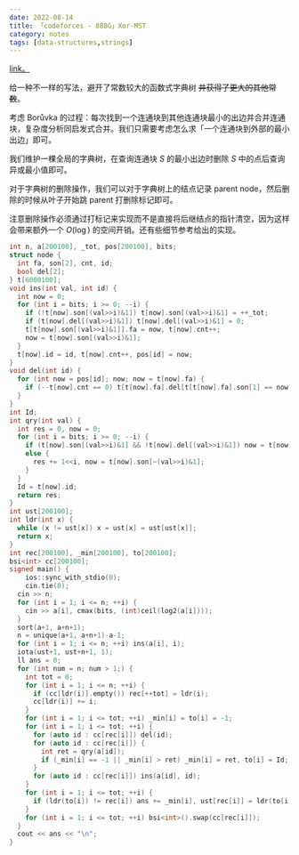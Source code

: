 ```yaml
---
date: 2022-08-14
title: 「codeforces - 888G」Xor-MST
category: notes
tags: [data-structures,strings]
---
```


[link。](http://codeforces.com/problemset/problem/888/G)

给一种不一样的写法，避开了常数较大的函数式字典树 ~~并获得了更大的其他常数~~。

考虑 Borůvka 的过程：每次找到一个连通块到其他连通块最小的出边并合并连通块，复杂度分析同启发式合并。我们只需要考虑怎么求「一个连通块到外部的最小出边」即可。

我们维护一棵全局的字典树，在查询连通块 $S$ 的最小出边时删除 $S$ 中的点后查询异或最小值即可。

对于字典树的删除操作，我们可以对于字典树上的结点记录 parent node，然后删除的时候从叶子开始跳 parent 打删除标记即可。

注意删除操作必须通过打标记来实现而不是直接将后继结点的指针清空，因为这样会带来额外一个 $O(\log)$ 的空间开销。还有些细节参考给出的实现。

```cpp
int n, a[200100], _tot, pos[200100], bits;
struct node {
  int fa, son[2], cnt, id;
  bool del[2];
} t[6000100];
void ins(int val, int id) {
  int now = 0;
  for (int i = bits; i >= 0; --i) {
    if (!t[now].son[(val>>i)&1]) t[now].son[(val>>i)&1] = ++_tot;
    if (t[now].del[(val>>i)&1]) t[now].del[(val>>i)&1] = 0;
    t[t[now].son[(val>>i)&1]].fa = now, t[now].cnt++;
    now = t[now].son[(val>>i)&1];
  }
  t[now].id = id, t[now].cnt++, pos[id] = now;
}
void del(int id) {
  for (int now = pos[id]; now; now = t[now].fa) {
    if (--t[now].cnt == 0) t[t[now].fa].del[t[t[now].fa].son[1] == now] = 1;
  }
}
int Id;
int qry(int val) {
  int res = 0, now = 0;
  for (int i = bits; i >= 0; --i) {
    if (t[now].son[(val>>i)&1] && !t[now].del[(val>>i)&1]) now = t[now].son[(val>>i)&1];
    else {
      res += 1<<i, now = t[now].son[~(val>>i)&1];
    }
  }
  Id = t[now].id;
  return res;
}
int ust[200100];
int ldr(int x) {
  while (x != ust[x]) x = ust[x] = ust[ust[x]];
  return x;
}
int rec[200100], _min[200100], to[200100];
bsi<int> cc[200100];
signed main() {
    ios::sync_with_stdio(0);
    cin.tie(0);
  cin >> n;
  for (int i = 1; i <= n; ++i) {
    cin >> a[i], cmax(bits, (int)ceil(log2(a[i])));
  }
  sort(a+1, a+n+1);
  n = unique(a+1, a+n+1)-a-1;
  for (int i = 1; i <= n; ++i) ins(a[i], i);
  iota(ust+1, ust+n+1, 1);
  ll ans = 0;
  for (int num = n; num > 1;) {
    int tot = 0;
    for (int i = 1; i <= n; ++i) {
      if (cc[ldr(i)].empty()) rec[++tot] = ldr(i);
      cc[ldr(i)] += i;
    }
    for (int i = 1; i <= tot; ++i) _min[i] = to[i] = -1;
    for (int i = 1; i <= tot; ++i) {
      for (auto id : cc[rec[i]]) del(id);
      for (auto id : cc[rec[i]]) {
        int ret = qry(a[id]);
        if (_min[i] == -1 || _min[i] > ret) _min[i] = ret, to[i] = Id;
      }
      for (auto id : cc[rec[i]]) ins(a[id], id);
    }
    for (int i = 1; i <= tot; ++i) {
      if (ldr(to[i]) != rec[i]) ans += _min[i], ust[rec[i]] = ldr(to[i]), num--;
    }
    for (int i = 1; i <= tot; ++i) bsi<int>().swap(cc[rec[i]]);
  }
  cout << ans << "\n";
}

```
    